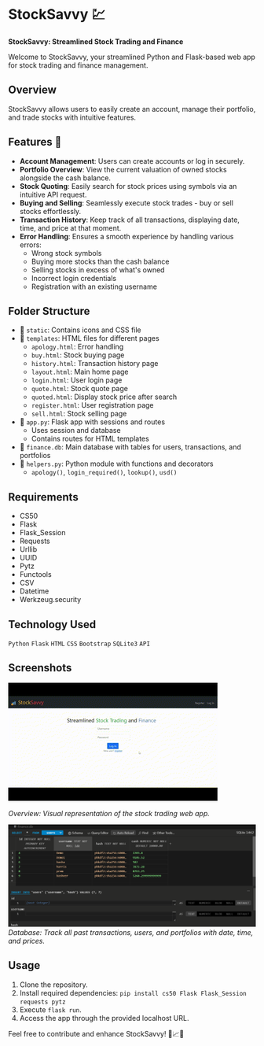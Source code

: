 # StockSavvy 💹

**StockSavvy: Streamlined Stock Trading and Finance** 

Welcome to StockSavvy, your streamlined Python and Flask-based web app for stock trading and finance management.

## Overview
StockSavvy allows users to easily create an account, manage their portfolio, and trade stocks with intuitive features. 

## Features 🚀
- **Account Management**: Users can create accounts or log in securely.
- **Portfolio Overview**: View the current valuation of owned stocks alongside the cash balance.
- **Stock Quoting**: Easily search for stock prices using symbols via an intuitive API request.
- **Buying and Selling**: Seamlessly execute stock trades - buy or sell stocks effortlessly.
- **Transaction History**: Keep track of all transactions, displaying date, time, and price at that moment.
- **Error Handling**: Ensures a smooth experience by handling various errors:
  - Wrong stock symbols
  - Buying more stocks than the cash balance
  - Selling stocks in excess of what's owned
  - Incorrect login credentials
  - Registration with an existing username

## Folder Structure
- 📁 `static`: Contains icons and CSS file
- 📁 `templates`: HTML files for different pages
   - `apology.html`: Error handling
   - `buy.html`: Stock buying page
   - `history.html`: Transaction history page
   - `layout.html`: Main home page
   - `login.html`: User login page
   - `quote.html`: Stock quote page
   - `quoted.html`: Display stock price after search
   - `register.html`: User registration page
   - `sell.html`: Stock selling page
- 📄 `app.py`: Flask app with sessions and routes
   - Uses session and database
   - Contains routes for HTML templates
- 📄 `finance.db`: Main database with tables for users, transactions, and portfolios
- 📄 `helpers.py`: Python module with functions and decorators
   - `apology()`, `login_required()`, `lookup()`, `usd()`

## Requirements
- CS50
- Flask
- Flask_Session
- Requests
- Urllib
- UUID
- Pytz
- Functools
- CSV
- Datetime
- Werkzeug.security

## Technology Used
`Python` `Flask` `HTML` `CSS` `Bootstrap` `SQLite3` `API`

## Screenshots
![Overview](screenshots/StockSavvy.gif)

*Overview: Visual representation of the stock trading web app.*

![Database](screenshots/database.png)
*Database: Track all past transactions, users, and portfolios with date, time, and prices.*

## Usage
1. Clone the repository.
2. Install required dependencies: `pip install cs50 Flask Flask_Session requests pytz`
3. Execute `flask run`.
4. Access the app through the provided localhost URL.

Feel free to contribute and enhance StockSavvy! 🚀📈💼
